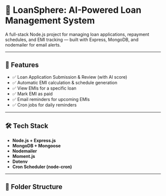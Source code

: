 # 🏦 LoanSphere: AI-Powered Loan Management System

A full-stack Node.js project for managing loan applications, repayment schedules, and EMI tracking — built with Express, MongoDB, and nodemailer for email alerts.

---

## 🚀 Features

- ✅ Loan Application Submission & Review (with AI score)
- ✅ Automatic EMI calculation & schedule generation
- ✅ View EMIs for a specific loan
- ✅ Mark EMI as paid
- ✅ Email reminders for upcoming EMIs
- ✅ Cron jobs for daily reminders

---

## 🛠️ Tech Stack

- **Node.js + Express.js**
- **MongoDB + Mongoose**
- **Nodemailer**
- **Moment.js**
- **Dotenv**
- **Cron Scheduler (node-cron)**

---

## 📁 Folder Structure

